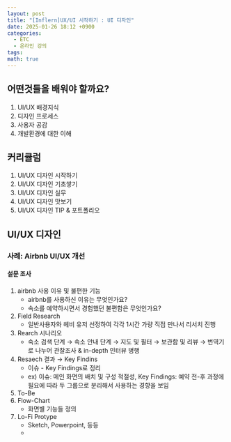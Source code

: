 ```yaml
---
layout: post
title: "[Inflern]UX/UI 시작하기 : UI 디자인"
date: 2025-01-26 18:12 +0900
categories:
  - ETC
  - 온라인 강의
tags: 
math: true
---
```


## 어떤것들을 배워야 할까요?
1. UI/UX 배경지식
2. 디자인 프로세스
3. 사용자 공감
4. 개발환경에 대한 이해



## 커리큘럼

1. UI/UX 디자인 시작하기
2. UI/UX 디자인 기초쌓기
3. UI/UX 디자인 실무
4. UI/UX 디자인 맛보기
5. UI/UX 디자인 TIP & 포트폴리오


## UI/UX 디자인 

### 사례: Airbnb UI/UX 개선

#### 설문 조사


1. airbnb 사용 이유 및 불편한 기능
   - airbnb를 사용하신 이유는 무엇인가요?
   - 속소를 예약하시면서 경험했던 불편함은 무엇인가요?
2. Field Research
   - 일반사용자와 헤비 유저 선정하여 각각 1시간 가량 직접 만나서 리서치 진행
3. Rearch 시나리오
   - 숙소 검색 단계 → 속소 안내 단계 → 지도 및 필터 → 보관함 및 리뷰 → 번역기로 나누어 관찰조사 & in-depth 인터뷰 병행
4. Resaech 결과 → Key Findins
   - 이슈 - Key Findings로 정리
   - ex) 이슈: 메인 화면의 배치 및 구성 적절성, Key Findings: 예약 전-후 과정에 필요에 따라 두 그룹으로 분리해서 사용하는 경향을 보임
5. To-Be
6. Flow-Chart
   - 화면별 기능들 정의
7. Lo-Fi Protype
   - Sketch, Powerpoint, 등등
   - 
